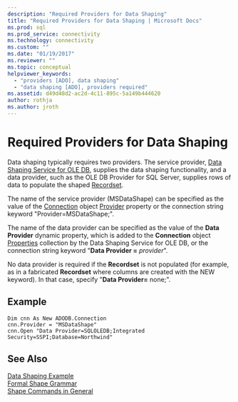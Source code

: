 ```yaml
---
description: "Required Providers for Data Shaping"
title: "Required Providers for Data Shaping | Microsoft Docs"
ms.prod: sql
ms.prod_service: connectivity
ms.technology: connectivity
ms.custom: ""
ms.date: "01/19/2017"
ms.reviewer: ""
ms.topic: conceptual
helpviewer_keywords: 
  - "providers [ADO], data shaping"
  - "data shaping [ADO], providers required"
ms.assetid: d49d48d2-ac2d-4c11-895c-5a149b444620
author: rothja
ms.author: jroth
---
```

# Required Providers for Data Shaping
Data shaping typically requires two providers. The service provider, [Data Shaping Service for OLE DB](../../../ado/guide/appendixes/microsoft-data-shaping-service-for-ole-db-ado-service-provider.md), supplies the data shaping functionality, and a data provider, such as the OLE DB Provider for SQL Server, supplies rows of data to populate the shaped [Recordset](../../../ado/reference/ado-api/recordset-object-ado.md).  
  
 The name of the service provider (MSDataShape) can be specified as the value of the [Connection](../../../ado/reference/ado-api/connection-object-ado.md) object [Provider](../../../ado/reference/ado-api/provider-property-ado.md) property or the connection string keyword "Provider=MSDataShape;".  
  
 The name of the data provider can be specified as the value of the **Data Provider** dynamic property, which is added to the **Connection** object [Properties](../../../ado/reference/ado-api/properties-collection-ado.md) collection by the Data Shaping Service for OLE DB, or the connection string keyword "**Data Provider =** _provider_".  
  
 No data provider is required if the **Recordset** is not populated (for example, as in a fabricated **Recordset** where columns are created with the NEW keyword). In that case, specify "**Data Provider=** none;".  
  
## Example  
  
```  
Dim cnn As New ADODB.Connection  
cnn.Provider = "MSDataShape"  
cnn.Open "Data Provider=SQLOLEDB;Integrated Security=SSPI;Database=Northwind"  
```  
  
## See Also  
 [Data Shaping Example](../../../ado/guide/data/data-shaping-example.md)   
 [Formal Shape Grammar](../../../ado/guide/data/formal-shape-grammar.md)   
 [Shape Commands in General](../../../ado/guide/data/shape-commands-in-general.md)
